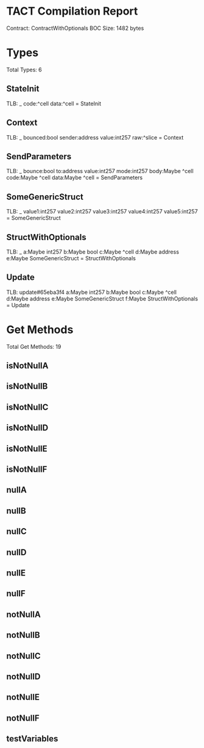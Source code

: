 # TACT Compilation Report
Contract: ContractWithOptionals
BOC Size: 1482 bytes

# Types
Total Types: 6

## StateInit
TLB: _ code:^cell data:^cell = StateInit

## Context
TLB: _ bounced:bool sender:address value:int257 raw:^slice = Context

## SendParameters
TLB: _ bounce:bool to:address value:int257 mode:int257 body:Maybe ^cell code:Maybe ^cell data:Maybe ^cell = SendParameters

## SomeGenericStruct
TLB: _ value1:int257 value2:int257 value3:int257 value4:int257 value5:int257 = SomeGenericStruct

## StructWithOptionals
TLB: _ a:Maybe int257 b:Maybe bool c:Maybe ^cell d:Maybe address e:Maybe SomeGenericStruct = StructWithOptionals

## Update
TLB: update#65eba3f4 a:Maybe int257 b:Maybe bool c:Maybe ^cell d:Maybe address e:Maybe SomeGenericStruct f:Maybe StructWithOptionals = Update

# Get Methods
Total Get Methods: 19

## isNotNullA

## isNotNullB

## isNotNullC

## isNotNullD

## isNotNullE

## isNotNullF

## nullA

## nullB

## nullC

## nullD

## nullE

## nullF

## notNullA

## notNullB

## notNullC

## notNullD

## notNullE

## notNullF

## testVariables
